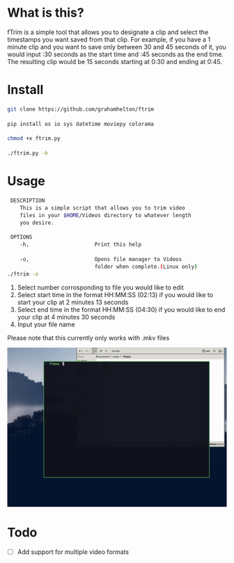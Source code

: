 # What is this?
fTrim is a simple tool that allows you to designate a clip and select the timestamps you want saved from that clip. For example, if you have a 1 minute clip and you want to save only between 30 and 45 seconds of it, you would input :30 seconds as the start time and :45 seconds as the end time. The resulting clip would be 15 seconds starting at 0:30 and ending at 0:45.

# Install

```bash
git clone https://github.com/grahamhelton/ftrim

pip install os io sys datetime moviepy colorama

chmod +x ftrim.py

./ftrim.py -h
```

# Usage

```bash
 DESCRIPTION
    This is a simple script that allows you to trim video 
    files in your $HOME/Videos directory to whatever length 
    you desire. 

 OPTIONS
    -h,                     Print this help

    -o,                     Opens file manager to Videos 
                            folder when complete.(Linux only)
./ftrim -o
``` 

1. Select number corrosponding to file you would like to edit
2. Select start time in the format HH:MM:SS (02:13) if you would like to start your clip at 2 minutes 13 seconds
3. Select end time in the format HH:MM:SS (04:30) if you would like to end your clip at 4 minutes 30 seconds
4. Input your file name 

Please note that this currently only works with .mkv files

![](/fTrim.gif)

# Todo 
- [ ] Add support for multiple video formats
